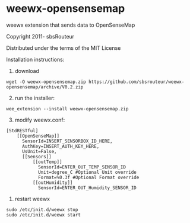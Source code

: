 # weewx-opensensemap 

weewx extension that sends data to OpenSenseMap

Copyright 2011- sbsRouteur

Distributed under the terms of the MIT License

Installation instructions:

1) download

`wget -O weewx-opensensemap.zip https://github.com/sbsrouteur/weewx-opensensemap/archive/V0.2.zip`

2) run the installer:

`wee_extension --install weewx-opensensemap.zip`

3) modify weewx.conf:

```
[StdRESTful]
    [[OpenSenseMap]]
      SensorId=INSERT_SENSORBOX_ID_HERE,
      AuthKey=INSERT_AUTH_KEY_HERE,
      UsUnit=False,
      [[Sensors]]
          [[outTemp]]
            SensorId=ENTER_OUT_TEMP_SENSOR_ID
            Unit=degree_C #Optional Unit override
            Format=%0.3f #Optional Format override
          [[outHumidity]]
            SensorId=ENTER_OUT_Humidity_SENSOR_ID                            

```  

1) restart weewx

```
sudo /etc/init.d/weewx stop
sudo /etc/init.d/weewx start
```
